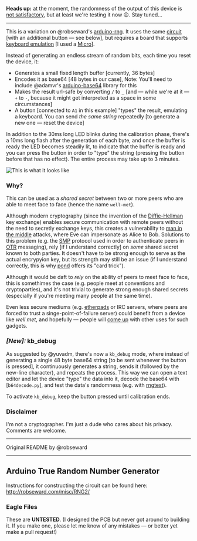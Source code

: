 **Heads up:** at the moment, the randomness of the output of this device is [not satisfactory](http://pastebin.com/wAbWhTfP), but at least we're testing it now :wink:. Stay tuned...

---------


This is a variation on @robseward's [arduino-rng](https://github.com/robseward/arduino-rng/). It uses the same [circuit](http://robseward.com/misc/RNG2/#circuit) [with an additional button &mdash; see below], but 
requires a board that supports [keyboard emulation](https://www.arduino.cc/en/Reference/MouseKeyboard) [I used a [Micro](https://www.arduino.cc/en/Main/ArduinoBoardMicro)].

Instead of generating an endless stream of random bits, each time you reset the device, it:

* Generates a small fixed length buffer [currently, 36 bytes]
* Encodes it as base64 [48 bytes in our case], Note: You'll need to include @adamvr's [arduino-base64](https://github.com/adamvr/arduino-base64) library for this
* Makes the result url-safe by converting `/` to `_` [and &mdash; while we're at it &mdash; `+` to `-`, because it might get interpreted as a space in some circumstances]
* A button [connected to `A1` in this example] "types" the result, emulating a keyboard. You can send *the same string* repeatedly [to generate a new one &mdash; reset the device]

In addition to the 30ms long LED blinks during the calibration phase, there's a 10ms long flash after the generation of each byte, and once the buffer is ready
the LED becomes steadily lit, to indicate that the buffer is ready and you can press the button in order to "type" the string (pressing the button before that has no effect).
The entire process may take up to 3 minutes.

![This is what it looks like](https://lut.im/uldZKOlbeA/q7St5DK5Aw1TVc50.jpg)

### Why?

This can be used as a *shared secret* between two or more peers who are able to meet face to face (hence the name `well-met`).

Although modern cryptography (since the invention of the [Diffie-Hellman](https://en.wikipedia.org/wiki/Diffie%E2%80%93Hellman_key_exchange) key exchange)
enables secure communication with remote peers without the need to secretly exchange keys, this creates a vulnerability to [man in the middle](https://en.wikipedia.org/wiki/Man-in-the-middle_attack)
attacks, where Eve can impersonate as Alice to Bob. Solutions to this problem (e.g. the [SMP](https://en.wikipedia.org/wiki/Socialist_millionaire) protocol used in order to authenticate
peers in [OTR](https://en.wikipedia.org/wiki/Off-the-Record_Messaging) messaging), rely [if I understand correctly] on *some* shared secret known to both parties.
It doesn't have to be strong enough to serve as the actual encrypyion key, but its strength may still be an issue (if I understand correctly,
this is why [pond](https://pond.imperialviolet.org/user.html) offers its "card trick").

Although it would be daft to *rely* on the ability of peers to meet face to face, this is somethimes the case (e.g. people meet at conventions and cryptoparties),
and it's not trivial to generate strong enough shared secrets (especially if you're meeting many people at the same time).

Even less secure mediums (e.g. [etherpads](https://pad.riseup.net) or IRC servers, where peers are forced to trust a singe-point-of-failure server) could benefit from a device like
*well met*, and hopefully &mdash; people will [come up](https://github.com/thedod/well-met/wiki) with other uses for such gadgets.

### *[New]:* kb_debug

As suggested by @yuvadm, there's now a `kb_debug` mode, where instead of generating a single 48 byte base64 string [to be sent whenever the button is pressed],
it continuously generates a string, sends it (followed by the new-line character), and repeats the process. This way we can open a text editor and let the device
"type" the data into it, decode the base64 with [`b64decode.py`], and test the data's randomness (e.g. with [rngtest](http://linuxcommand.org/man_pages/rngtest1.html)).

To activate `kb_debug`, keep the button pressed until calibration ends.

### Disclaimer

I'm not a cryptographer. I'm just a dude who cares about his privacy. Comments are welcome.

-------------------------------------------------

Original README by @robseward

-------------------------------------------------

Arduino True Random Number Generator
----

Instructions for constructing the circuit can be found here: http://robseward.com/misc/RNG2/

### Eagle Files

These are **UNTESTED**. (I designed the PCB but never got around to building it. If you make one, please let me know of any mistakes &mdash; or better yet make a pull request!)
